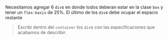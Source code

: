 Necesitamos agregar 6 `div`s en donde todos deberan estar en la clase `box` y tener un `flex-basis` de 25%. El último de los `div`s debe ocupar el espacio restante

> Escribí dentro del `container` los `div`s con las especificaciones que acabamos de describir.


